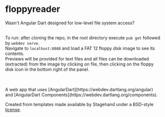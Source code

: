 # floppyreader

Wasn't Angular Dart designed for low-level file system access?
<br />
<br />

To run: after cloning the repo, in the root directory execute `pub get` followed by `webdev serve`.
<br />
Navigate to `localhost:8080` and load a FAT 12 floppy disk image to see its contents.
<br />
Previews will be provided for text files and all files can be downloaded (extracted) from the image by clicking on file, then clicking on the floppy disk icon in the bottom right of the panel.

<br />
<br />
A web app that uses [AngularDart](https://webdev.dartlang.org/angular) and
[AngularDart Components](https://webdev.dartlang.org/components).

Created from templates made available by Stagehand under a BSD-style
[license](https://github.com/dart-lang/stagehand/blob/master/LICENSE).

